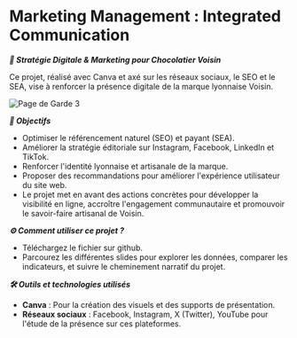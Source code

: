 # Marketing Management : Integrated Communication

***🍫 Stratégie Digitale & Marketing pour Chocolatier Voisin***

Ce projet, réalisé avec Canva et axé sur les réseaux sociaux, le SEO et le SEA, vise à renforcer la présence digitale de la marque lyonnaise Voisin.

![Page de Garde 3](https://github.com/user-attachments/assets/e0f5b085-c89b-47b9-a44c-879f007477f8)

***🎯 Objectifs***

- Optimiser le référencement naturel (SEO) et payant (SEA).
- Améliorer la stratégie éditoriale sur Instagram, Facebook, LinkedIn et TikTok.
- Renforcer l'identité lyonnaise et artisanale de la marque.
- Proposer des recommandations pour améliorer l'expérience utilisateur du site web.
- Le projet met en avant des actions concrètes pour développer la visibilité en ligne, accroître l'engagement communautaire et promouvoir le savoir-faire artisanal de Voisin.

***⚙️ Comment utiliser ce projet ?***

- Téléchargez le fichier sur github.
- Parcourez les différentes slides pour explorer les données, comparer les indicateurs, et suivre le cheminement narratif du projet.

***🛠️ Outils et technologies utilisés***

- **Canva** : Pour la création des visuels et des supports de présentation.
- **Réseaux sociaux** : Facebook, Instagram, X (Twitter), YouTube pour l'étude de la présence sur ces plateformes.
